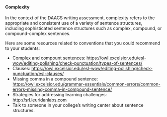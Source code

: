 #### Complexity

In the context of the DAACS writing assessment, complexity refers to the appropriate and consistent use of a variety of sentence structures, including sophisticated sentence structures such as complex, compound, or compound-complex sentences. 

Here are some resources related to conventions that you could recommend to your students:

* Complex and compount sentences: https://owl.excelsior.edu/esl-wow/editing-polishing/check-punctuation/types-of-sentences/
* Clauses: https://owl.excelsior.edu/esl-wow/editing-polishing/check-punctuation/esl-clauses/
* Missing comma in a compound sentence: https://owl.excelsior.edu/grammar-essentials/common-errors/common-errors-missing-comma-in-compound-sentence/
* Strategies for addressing learning challenges: http://srl.leuridanlabs.com
* Talk to someone in your college’s writing center about sentence structures.

